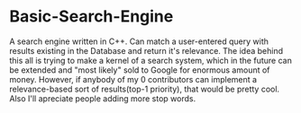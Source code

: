 # Basic-Search-Engine
A search engine written in C++. Can match a user-entered query with results existing in the Database and return it's relevance.
The idea behind this all is trying to make a kernel of a search system, which in the future can be extended and "most likely" sold to Google for enormous amount of money.
However, if anybody of my 0 contributors can implement a relevance-based sort of results(top-1 priority), that would be pretty cool. Also I'll apreciate people adding more stop words.
